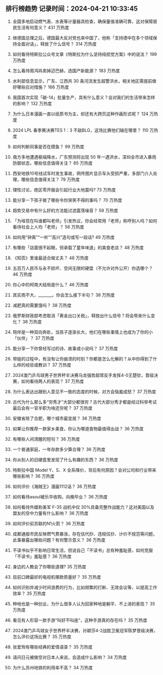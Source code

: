 
## 排行榜趋势 记录时间：2024-04-21 10:33:45
  
  1. 全国多地启动燃气表、水表等计量器具检查，确保量值准确可靠，这对保障居民生活有何意义？ 431 万热度
    
  2. 继德国总理之后，德国最大反对党也来中国了，他称「支持德中在多个领域保持全面对话」，释放了什么信号？ 314 万热度
    
  3. 如何看待特斯拉公众号文章《特斯拉为什么坚持纯视觉方案》中的说法？ 199 万热度
    
  4. 怎么看待周鸿祎卖掉迈巴赫，选国产新能源？ 183 万热度
    
  5. 水利部信息显示，广东、江西共 30 条河流发生超警洪水，相关地区需提前做好哪些应对措施？ 166 万热度
    
  6. 我国首次实现「碳-14」批量生产，具有什么意义？会对我们的生活带来怎样的影响？ 132 万热度
    
  7. 为什么日本漫画一直以纸质书为主，却还有大跨页这种作画形式呢？ 124 万热度
    
  8. 2024 LPL 春季赛决赛TES 1：3 不敌BLG，这场比赛他们输在哪里？ 110 万热度
    
  9. 如何判断同事是否在摸鱼？ 99 万热度
    
  10. 南方多地遭遇极端降水，广东预测将出现 50 年一遇洪水，深圳全市进入暴雨防御状态，哪些信息值得关注？ 85 万热度
    
  11. 西安地铁10号线试车时发生事故，网传图片显示车头受损严重，多部门介入处理，哪些信息值得关注？ 79 万热度
    
  12. 理性讨论，绝区零开服会引起行业大地震吗? 73 万热度
    
  13. 能分享一下孩子做了哪些令你哭笑不得的事吗？ 70 万热度
    
  14. 趋势交易中有什么好的方法能过滤震荡噪音？ 59 万热度
    
  15. 「为啥现在叫谁都叫老师」引发热议，你会经常用「老师」称呼别人吗？如何看待社会上人均「老师」？ 56 万热度
    
  16. 如何用“钟离”“一听”“高兴”造句或写一段话? 49 万热度
    
  17. 有哪些「店面很不起眼，但承载了童年味道」的美食老店？ 48 万热度
    
  18. 《知否》里谁最适合做丈夫？ 48 万热度
    
  19. 五百万人民币与永不损坏、空间无限的硬盘（不允许对外公开）你选哪个？ 46 万热度
    
  20. 你心中的柯南大结局是什么？ 46 万热度
    
  21. 其实雨不大，_______。你会怎么接下半句？ 38 万热度
    
  22. 减肥真的需要饿吗？ 38 万热度
    
  23. 俄罗斯财政部考虑取消「黄金出口关税」，释放出什么信号？将会带来什么变化？ 38 万热度
    
  24. 陪伴是一种双向奔赴，当孩子逐渐长大，他们在哪些事情上也成为了你的小「伙伴」？ 37 万热度
    
  25. 能分享一下你曾经写过的诗、故事或小说吗？ 37 万热度
    
  26. 带娃的过程中，有没有让你崩溃的时刻？你都是怎么化解的？从中你得到了什么样的经验或教训？ 37 万热度
    
  27. 2024澳门乒乓球男子世界杯半决赛马龙强势超常反手发挥4-0王楚钦，晋级决赛，如何看待两人的表现？ 37 万热度
    
  28. 为什么表达出跟别人意见不一致的态度的时候，对方会恼羞成怒？ 37 万热度
    
  29. 古代为什么那么多“穷秀才”大部分都很穷？古代大部分秀才都是经过科举考试最后会有一官半职为啥还穷呢？ 37 万热度
    
  30. 安徽省除了合肥，哪个城市最宜居？ 36 万热度
    
  31. 如果让你推荐一款家乡美食，你认为哪道食物最值得出战？ 36 万热度
    
  32. 有哪些人间清醒的短句？ 36 万热度
    
  33. 一个普通家庭，一年存款多少算合理？ 36 万热度
    
  34. 你从别人的旧硬盘里发现了什么有趣的东西？ 36 万热度
    
  35. 特斯拉中国 Model Y、S、X 全系降价，背后有何原因？会对公司和行业带来哪些影响？ 36 万热度
    
  36. 如何评价《海贼王》漫画1112话？ 36 万热度
    
  37. 如何看待asoul被乐华收购，向晚毕业？ 36 万热度
    
  38. 如何看待外媒称美军 F-35 战机中仅 30%具备完整作战能力？这对美国以及盟友的空中力量有什么影响？ 36 万热度
    
  39. 如何评价前苏联的N1火箭？ 36 万热度
    
  40. 成都通报市民反映燃气费暴涨，存在估代抄、违规估抄、计价不规范等问题，此事暴露出哪些问题？有何警示意义？ 36 万热度
    
  41. 不读书似乎不影响日常生活，但说自己「不读书」总有种羞耻感，如何克服「不读书」羞耻感？ 36 万热度
    
  42. 身边的人教会了你哪些道理? 35 万热度
    
  43. 目前口碑最好的电视机哪款质量好？ 35 万热度
    
  44. 如何识别并减少时间浪费的行为，比如频繁的打断、无效会议等，以提高工作效率？ 35 万热度
    
  45. 种地也是一种创业，为什么很多人认为回家种地是躺平、不上进的表现？ 35 万热度
    
  46. 看见有人形容一款手游“叫好不叫座”，这种手游真的存在吗？ 35 万热度
    
  47. 2024澳门乒乓球女子世界杯半决赛，孙颖莎4-2战胜卫冕冠军陈梦晋级决赛，怎么评价这场比赛？ 35 万热度
    
  48. 张爱玲有哪些经典的爱情语录？ 35 万热度
    
  49. 请问日元被做空对日本人来说，会造成什么影响？ 34 万热度
    
  50. 为什么苏州地铁的利用率不高？ 34 万热度
    